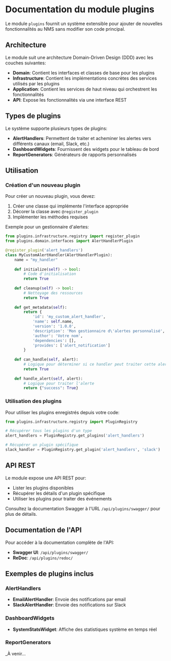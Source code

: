 # Documentation du module plugins

Le module `plugins` fournit un système extensible pour ajouter de nouvelles fonctionnalités au NMS sans modifier son code principal.

## Architecture

Le module suit une architecture Domain-Driven Design (DDD) avec les couches suivantes:

- **Domain**: Contient les interfaces et classes de base pour les plugins
- **Infrastructure**: Contient les implémentations concrètes des services utilisés par les plugins
- **Application**: Contient les services de haut niveau qui orchestrent les fonctionnalités
- **API**: Expose les fonctionnalités via une interface REST

## Types de plugins

Le système supporte plusieurs types de plugins:

- **AlertHandlers**: Permettent de traiter et acheminer les alertes vers différents canaux (email, Slack, etc.)
- **DashboardWidgets**: Fournissent des widgets pour le tableau de bord
- **ReportGenerators**: Générateurs de rapports personnalisés

## Utilisation

### Création d'un nouveau plugin

Pour créer un nouveau plugin, vous devez:

1. Créer une classe qui implémente l'interface appropriée
2. Décorer la classe avec `@register_plugin`
3. Implémenter les méthodes requises

Exemple pour un gestionnaire d'alertes:

```python
from plugins.infrastructure.registry import register_plugin
from plugins.domain.interfaces import AlertHandlerPlugin

@register_plugin('alert_handlers')
class MyCustomAlertHandler(AlertHandlerPlugin):
    name = "my_handler"
    
    def initialize(self) -> bool:
        # Code d'initialisation
        return True
    
    def cleanup(self) -> bool:
        # Nettoyage des ressources
        return True
    
    def get_metadata(self):
        return {
            'id': 'my_custom_alert_handler',
            'name': self.name,
            'version': '1.0.0',
            'description': 'Mon gestionnaire d\'alertes personnalisé',
            'author': 'Votre nom',
            'dependencies': [],
            'provides': ['alert_notification']
        }
    
    def can_handle(self, alert):
        # Logique pour déterminer si ce handler peut traiter cette alerte
        return True
    
    def handle_alert(self, alert):
        # Logique pour traiter l'alerte
        return {"success": True}
```

### Utilisation des plugins

Pour utiliser les plugins enregistrés depuis votre code:

```python
from plugins.infrastructure.registry import PluginRegistry

# Récupérer tous les plugins d'un type
alert_handlers = PluginRegistry.get_plugins('alert_handlers')

# Récupérer un plugin spécifique
slack_handler = PluginRegistry.get_plugin('alert_handlers', 'slack')
```

## API REST

Le module expose une API REST pour:

- Lister les plugins disponibles
- Récupérer les détails d'un plugin spécifique
- Utiliser les plugins pour traiter des événements

Consultez la documentation Swagger à l'URL `/api/plugins/swagger/` pour plus de détails.

## Documentation de l'API

Pour accéder à la documentation complète de l'API:

- **Swagger UI**: `/api/plugins/swagger/`
- **ReDoc**: `/api/plugins/redoc/`

## Exemples de plugins inclus

### AlertHandlers

- **EmailAlertHandler**: Envoie des notifications par email
- **SlackAlertHandler**: Envoie des notifications sur Slack

### DashboardWidgets

- **SystemStatsWidget**: Affiche des statistiques système en temps réel

### ReportGenerators

_À venir... 